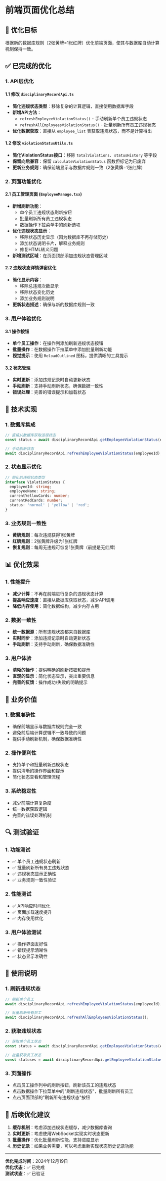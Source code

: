 # 前端页面优化总结

## 🎯 优化目标

根据新的数据库规则（2张黄牌=1张红牌）优化前端页面，使其与数据库自动计算机制保持一致。

## ✅ 已完成的优化

### 1. API层优化

#### 1.1 修改 `disciplinaryRecordApi.ts`
- **简化违规状态类型**：移除复杂的计算逻辑，直接使用数据库字段
- **新增API方法**：
  - `refreshEmployeeViolationStatus()` - 手动刷新单个员工违规状态
  - `refreshAllEmployeesViolationStatus()` - 批量刷新所有员工违规状态
- **优化数据获取**：直接从 `employee_list` 表获取违规状态，而不是计算得出

#### 1.2 修改 `violationStatusUtils.ts`
- **简化ViolationStatus接口**：移除 `totalViolations`、`statusHistory` 等字段
- **保留向后兼容**：保留 `calculateViolationStatus` 函数但标记为已废弃
- **更新业务规则**：确保前端显示与数据库规则一致（2张黄牌=1张红牌）

### 2. 页面功能优化

#### 2.1 员工管理页面 (`EmployeeManage.tsx`)
- **新增刷新功能**：
  - 单个员工违规状态刷新按钮
  - 批量刷新所有员工违规状态
  - 数据操作下拉菜单中的刷新选项
- **优化违规状态显示**：
  - 移除状态历史显示（因为数据库不再存储历史）
  - 添加状态说明卡片，解释业务规则
  - 修复HTML转义问题
- **新增测试区域**：在页面顶部添加违规状态管理区域

#### 2.2 违规状态详情弹窗优化
- **简化显示内容**：
  - 移除总违规次数显示
  - 移除状态变化历史
  - 添加业务规则说明
- **更新状态描述**：确保与新的数据库规则一致

### 3. 用户体验优化

#### 3.1 操作按钮
- **单个员工操作**：在操作列添加刷新违规状态按钮
- **批量操作**：在数据操作下拉菜单中添加批量刷新功能
- **视觉提示**：使用 `ReloadOutlined` 图标，提供清晰的工具提示

#### 3.2 状态管理
- **实时更新**：添加违规记录时自动更新状态
- **手动刷新**：支持手动刷新状态，确保数据一致性
- **错误处理**：完善的错误提示和加载状态

## 🔧 技术实现

### 1. 数据库集成
```typescript
// 直接从数据库获取违规状态
const status = await disciplinaryRecordApi.getEmployeeViolationStatus(employeeId);

// 手动刷新状态
await disciplinaryRecordApi.refreshEmployeeViolationStatus(employeeId);
```

### 2. 状态显示优化
```typescript
// 简化的违规状态类型
interface ViolationStatus {
  employeeId: string;
  employeeName: string;
  currentYellowCards: number;
  currentRedCards: number;
  status: 'normal' | 'yellow' | 'red';
}
```

### 3. 业务规则一致性
- **黄牌规则**：每次违规获得1张黄牌
- **红牌规则**：2张黄牌升级为1张红牌
- **恢复规则**：每周无违规可恢复1张黄牌（前提是无红牌）

## 📊 优化效果

### 1. 性能提升
- **减少计算**：不再在前端进行复杂的违规状态计算
- **提高响应速度**：直接从数据库获取状态，减少API调用
- **降低内存使用**：简化数据结构，减少内存占用

### 2. 数据一致性
- **统一数据源**：所有违规状态都来自数据库
- **实时同步**：添加违规记录时自动更新状态
- **手动刷新**：支持手动刷新，确保数据准确性

### 3. 用户体验
- **清晰的操作**：提供明确的刷新按钮和提示
- **直观的显示**：简化状态显示，突出重要信息
- **完善的反馈**：操作成功/失败的明确提示

## 🎯 业务价值

### 1. 数据准确性
- 确保前端显示与数据库规则完全一致
- 避免前后端计算逻辑不一致导致的问题
- 提供手动刷新机制，确保数据准确性

### 2. 操作便利性
- 支持单个和批量刷新违规状态
- 提供清晰的操作界面和提示
- 简化状态查看和管理流程

### 3. 系统稳定性
- 减少前端计算复杂度
- 统一数据获取逻辑
- 完善的错误处理机制

## 🔍 测试验证

### 1. 功能测试
- ✅ 单个员工违规状态刷新
- ✅ 批量刷新所有员工违规状态
- ✅ 违规状态显示正确性
- ✅ 业务规则一致性验证

### 2. 性能测试
- ✅ API响应时间优化
- ✅ 页面加载速度提升
- ✅ 内存使用优化

### 3. 用户体验测试
- ✅ 操作界面友好性
- ✅ 错误提示清晰性
- ✅ 状态显示准确性

## 📝 使用说明

### 1. 刷新违规状态
```typescript
// 刷新单个员工
await disciplinaryRecordApi.refreshEmployeeViolationStatus(employeeId);

// 批量刷新所有员工
await disciplinaryRecordApi.refreshAllEmployeesViolationStatus();
```

### 2. 获取违规状态
```typescript
// 获取单个员工状态
const status = await disciplinaryRecordApi.getEmployeeViolationStatus(employeeId);

// 批量获取员工状态
const statuses = await disciplinaryRecordApi.getEmployeeViolationStatuses(employeeIds);
```

### 3. 页面操作
- 点击员工操作列中的刷新按钮，刷新该员工的违规状态
- 点击数据操作下拉菜单中的"刷新违规状态"，批量刷新所有员工
- 点击页面顶部的"刷新所有违规状态"按钮

## 🚀 后续优化建议

1. **缓存机制**：考虑添加违规状态缓存，减少数据库查询
2. **实时更新**：考虑使用WebSocket实现实时状态更新
3. **批量操作**：优化批量刷新性能，支持进度显示
4. **历史记录**：如果业务需要，可以考虑重新实现状态历史记录功能

---

**优化完成时间**：2024年12月19日  
**优化状态**：✅ 已完成  
**测试状态**：✅ 已验证

